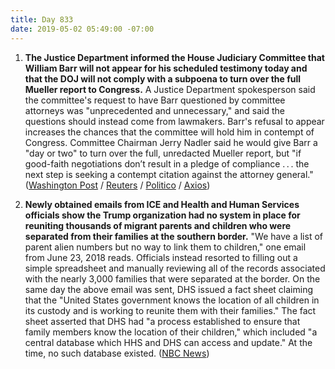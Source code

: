 ```yaml
---
title: Day 833
date: 2019-05-02 05:49:00 -07:00
---
```


1. **The Justice Department informed the House Judiciary Committee that William Barr will not appear for his scheduled testimony today and that the DOJ will not comply with a subpoena to turn over the full Mueller report to Congress.** A Justice Department spokesperson said the committee's request to have Barr questioned by committee attorneys was "unprecedented and unnecessary," and said the questions should instead come from lawmakers. Barr's refusal to appear increases the chances that the committee will hold him in contempt of Congress. Committee Chairman Jerry Nadler said he would give Barr a "day or two" to turn over the full, unredacted Mueller report, but "if good-faith negotiations don’t result in a pledge of compliance . . . the next step is seeking a contempt citation against the attorney general." ([Washington Post](https://www.washingtonpost.com/powerpost/house-democrats-consider-holding-barr-in-contempt-of-congress/2019/05/01/a291313a-6c22-11e9-a66d-a82d3f3d96d5_story.html?noredirect=on) / [Reuters](https://www.reuters.com/article/us-usa-trump-barr-idUSKCN1S73HF) / [Politico](https://www.politico.com/story/2019/05/01/barr-testimony-house-democrats-1296377) / [Axios](https://www.axios.com/bill-barr-cancels-appearance-house-judiciary-committee-73383c77-4243-4aca-8914-674717f3f018.html))

2. **Newly obtained emails from ICE and Health and Human Services officials show the Trump organization had no system in place for reuniting thousands of migrant parents and children who were separated from their families at the southern border.** "We have a list of parent alien numbers but no way to link them to children," one email from June 23, 2018 reads. Officials instead resorted to filling out a simple spreadsheet and manually reviewing all of the records associated with the nearly 3,000 families that were separated at the border. On the same day the above email was sent, DHS issued a fact sheet claiming that the "United States government knows the location of all children in its custody and is working to reunite them with their families." The fact sheet asserted that DHS had "a process established to ensure that family members know the location of their children," which included "a central database which HHS and DHS can access and update." At the time, no such database existed. ([NBC News](https://www.nbcnews.com/politics/immigration/emails-show-trump-admin-had-no-way-link-separated-migrant-n1000746))